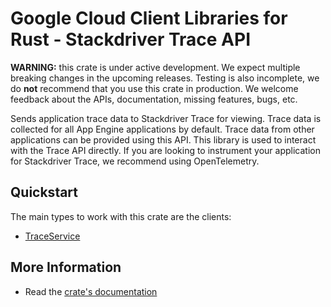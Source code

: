 # Google Cloud Client Libraries for Rust - Stackdriver Trace API

<!-- Code generated by sidekick. DO NOT EDIT. -->

**WARNING:** this crate is under active development. We expect multiple breaking
changes in the upcoming releases. Testing is also incomplete, we do **not**
recommend that you use this crate in production. We welcome feedback about the
APIs, documentation, missing features, bugs, etc.

Sends application trace data to Stackdriver Trace for viewing. Trace data
is collected for all App Engine applications by default. Trace data from
other applications can be provided using this API. This library is used to
interact with the Trace API directly. If you are looking to instrument
your application for Stackdriver Trace, we recommend using OpenTelemetry.

## Quickstart

The main types to work with this crate are the clients:

* [TraceService](https://docs.rs/gcp-sdk-devtools-cloudtrace-v2/latest/gcp_sdk_devtools_cloudtrace_v2/client/struct.TraceService.html)

## More Information

* Read the [crate's documentation](https://docs.rs/gcp-sdk-devtools-cloudtrace-v2/latest/gcp-sdk-devtools-cloudtrace-v2)
